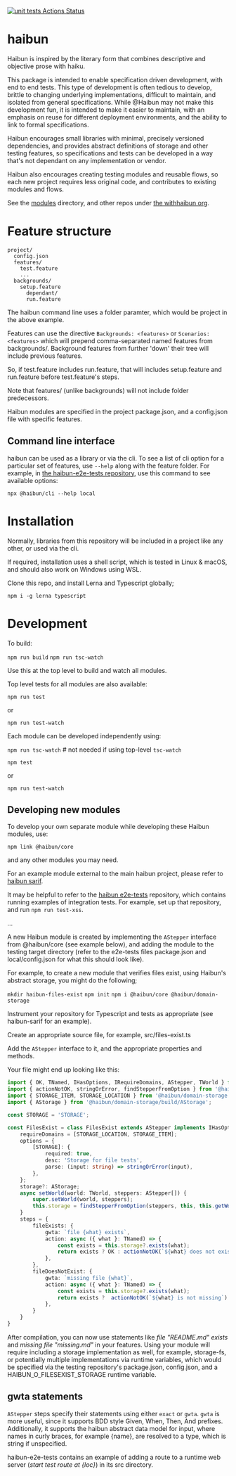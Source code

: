 [![unit tests Actions Status](https://github.com/vid/haibun/workflows/unit-tests/badge.svg)](https://github.com/vid/haibun/actions)

# haibun

Haibun is inspired by the literary form that combines descriptive and objective prose with haiku.

This package is intended to enable specification driven development, with end to end tests. 
This type of development is often tedious to develop, 
brittle to changing underlying implementations,
difficult to maintain, 
and isolated from general specifications.
While @Haibun may not make this development fun, 
it is intended to make it easier to maintain, 
with an emphasis on reuse for different deployment environments,
and the ability to link to formal specifications.

Haibun encourages small libraries with minimal, precisely versioned dependencies, 
and provides abstract definitions of storage and other testing features, 
so specifications and tests can be developed in a way that's not dependant 
on any implementation or vendor.

Haibun also encourages creating testing modules and reusable flows, 
so each new project requires less original code, 
and contributes to existing modules and flows.

See the [modules](modules) directory, and other repos under [the withhaibun org](https://github.com/withhaibun).


# Feature structure

```
project/
  config.json
  features/
    test.feature
    ...
  backgrounds/
    setup.feature
      dependant/
      run.feature
```

The haibun command line uses a folder paramter, which would be project in the above example.

Features can use the directive `Backgrounds: <features>` or `Scenarios: <features>` 
which will prepend comma-separated named features from backgrounds/.
Background features from further 'down' their tree will include previous features.

So, if test.feature includes run.feature, 
that will includes setup.feature and run.feature before test.feature's steps.

Note that features/ (unlike backgrounds) will not include folder predecessors.

Haibun modules are specified in the project package.json, and a config.json file with specific features.

## Command line interface

haibun can be used as a library or via the cli. 
To see a list of cli option for a particular set of features, use `--help` along with the feature folder.
For example, in [the haibun-e2e-tests repository](https://github.com/withhaibun/haibun-e2e-tests), 
use this command to see available options:

`npx @haibun/cli --help local`

# Installation

Normally, libraries from this repository will be included in a project like any other, or used via the cli.

If required, installation uses a shell script, which is tested in Linux & macOS,
and should also work on Windows using WSL.

Clone this repo, 
and install Lerna and Typescript globally;

`npm i -g lerna typescript`

  
# Development

To build:

  `npm run build`
  `npm run tsc-watch`

Use this at the top level to build and watch all modules.

Top level tests for all modules are also available:

`npm run test`

or

`npm run test-watch`

Each module can be developed independently using: 

`npm run tsc-watch`  # not needed if using top-level `tsc-watch`

`npm test`

or 

`npm run test-watch`

## Developing new modules

To develop your own separate module while developing these Haibun modules, use:

`npm link @haibun/core`

and any other modules you may need.

For an example module external to the main haibun project, please refer to [haibun sarif](https://github.com/withhaibun/haibun-sarif).

It may be helpful to refer to the [haibun e2e-tests](https://github.com/withhaibun/haibun-e2e-tests) repository, which contains running examples of integration tests. For example, set up that repository, and run `npm run test-xss`.

...

A new Haibun module is created by implementing the `AStepper` interface from
@haibun/core (see example below), and adding the module to the testing target
directory (refer to the e2e-tests files package.json and local/config.json for
what this should look like).

For example, to create a new module that verifies files exist, using Haibun's
abstract storage, you might do the following;

`mkdir haibun-files-exist`
`npm init`
`npm i @haibun/core @haibun/domain-storage`

Instrument your repository for Typescript and tests as appropriate (see haibun-sarif for an example).

Create an appropriate source file, for example, src/files-exist.ts

Add the `AStepper` interface to it, and the appropriate properties and methods.

Your file might end up looking like this:

```typescript
import { OK, TNamed, IHasOptions, IRequireDomains, AStepper, TWorld } from '@haibun/core/build/lib/defs';
import { actionNotOK, stringOrError, findStepperFromOption } from '@haibun/core/build/lib/util';
import { STORAGE_ITEM, STORAGE_LOCATION } from '@haibun/domain-storage';
import { AStorage } from '@haibun/domain-storage/build/AStorage';

const STORAGE = 'STORAGE';

const FilesExist = class FilesExist extends AStepper implements IHasOptions, IRequireDomains {
    requireDomains = [STORAGE_LOCATION, STORAGE_ITEM];
    options = {
        [STORAGE]: {
            required: true,
            desc: 'Storage for file tests',
            parse: (input: string) => stringOrError(input),
        },
    };
    storage?: AStorage;
    async setWorld(world: TWorld, steppers: AStepper[]) {
        super.setWorld(world, steppers);
        this.storage = findStepperFromOption(steppers, this, this.getWorld().extraOptions, STORAGE);
    }
    steps = {
        fileExists: {
            gwta: `file {what} exists`,
            action: async ({ what }: TNamed) => {
                const exists = this.storage?.exists(what);
                return exists ? OK : actionNotOK(`${what} does not exist`);
            },
        },
        fileDoesNotExist: {
            gwta: `missing file {what}`,
            action: async ({ what }: TNamed) => {
                const exists = this.storage?.exists(what);
                return exists ?  actionNotOK(`${what} is not missing`) : OK;
            },
        }
    }
}
```

After compilation, you can now use statements like _file "README.md" exists_ and
_missing file "missing.md"_ in your features. 
Using your module will require including a storage implementation as well, 
for example, storage-fs, 
or potentially multiple implementations via runtime variables,
which would be specified via the testing repository's package.json, config.json, 
and a HAIBUN_O_FILESEXIST_STORAGE runtime variable.

## gwta statements

`AStepper` steps specify their statements using either `exact` or `gwta`. 
`gwta` is more useful, 
since it supports BDD style Given, When, Then, And prefixes. 
Additionally, it supports the haibun abstract data model for input, 
where names in curly braces,
for example {name}, are resolved to a type, 
which is string if unspecified.

haibun-e2e-tests contains an example of adding a route to a runtime web server (_start test route at {loc}_) 
in its src directory.

